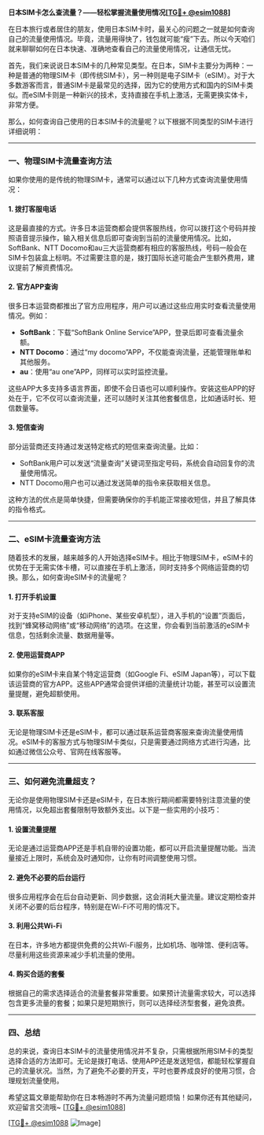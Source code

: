 **日本SIM卡怎么查流量？——轻松掌握流量使用情况[[TG💪+ @esim1088](https://t.me/s/esim1088)]**

在日本旅行或者居住的朋友，使用日本SIM卡时，最关心的问题之一就是如何查询自己的流量使用情况。毕竟，流量用得快了，钱包就可能“瘦”下去。所以今天咱们就来聊聊如何在日本快速、准确地查看自己的流量使用情况，让通信无忧。

首先，我们来说说日本SIM卡的几种常见类型。在日本，SIM卡主要分为两种：一种是普通的物理SIM卡（即传统SIM卡），另一种则是电子SIM卡（eSIM）。对于大多数游客而言，普通SIM卡是最常见的选择，因为它的使用方式和国内的SIM卡类似。而eSIM卡则是一种新兴的技术，支持直接在手机上激活，无需更换实体卡，非常方便。

那么，如何查询自己使用的日本SIM卡的流量呢？以下根据不同类型的SIM卡进行详细说明：

---

### **一、物理SIM卡流量查询方法**
如果你使用的是传统的物理SIM卡，通常可以通过以下几种方式查询流量使用情况：

#### **1. 拨打客服电话**
这是最直接的方式。许多日本运营商都会提供客服热线，你可以拨打这个号码并按照语音提示操作，输入相关信息后即可查询到当前的流量使用情况。比如，SoftBank、NTT Docomo和au三大运营商都有相应的客服热线，号码一般会在SIM卡包装盒上标明。不过需要注意的是，拨打国际长途可能会产生额外费用，建议提前了解资费情况。

#### **2. 官方APP查询**
很多日本运营商都推出了官方应用程序，用户可以通过这些应用实时查看流量使用情况。例如：
- **SoftBank**：下载“SoftBank Online Service”APP，登录后即可查看流量余额。
- **NTT Docomo**：通过“my docomo”APP，不仅能查询流量，还能管理账单和其他服务。
- **au**：使用“au one”APP，同样可以实时监控流量。

这些APP大多支持多语言界面，即使不会日语也可以顺利操作。安装这些APP的好处在于，它不仅可以查询流量，还可以随时关注其他套餐信息，比如通话时长、短信数量等。

#### **3. 短信查询**
部分运营商还支持通过发送特定格式的短信来查询流量。比如：
- SoftBank用户可以发送“流量查询”关键词至指定号码，系统会自动回复你的流量使用情况。
- NTT Docomo用户也可以通过发送简单的指令来获取相关信息。

这种方法的优点是简单快捷，但需要确保你的手机能正常接收短信，并且了解具体的指令格式。

---

### **二、eSIM卡流量查询方法**
随着技术的发展，越来越多的人开始选择eSIM卡。相比于物理SIM卡，eSIM卡的优势在于无需实体卡槽，可以直接在手机上激活，同时支持多个网络运营商的切换。那么，如何查询eSIM卡的流量呢？

#### **1. 打开手机设置**
对于支持eSIM的设备（如iPhone、某些安卓机型），进入手机的“设置”页面后，找到“蜂窝移动网络”或“移动网络”的选项。在这里，你会看到当前激活的eSIM卡信息，包括剩余流量、数据用量等。

#### **2. 使用运营商APP**
如果你的eSIM卡来自某个特定运营商（如Google Fi、eSIM Japan等），可以下载该运营商的官方APP。这些APP通常会提供详细的流量统计功能，甚至可以设置流量提醒，避免超额使用。

#### **3. 联系客服**
无论是物理SIM卡还是eSIM卡，都可以通过联系运营商客服来查询流量使用情况。eSIM卡的客服方式与物理SIM卡类似，只是需要通过网络方式进行沟通，比如通过微信公众号、官网在线客服等。

---

### **三、如何避免流量超支？**
无论你是使用物理SIM卡还是eSIM卡，在日本旅行期间都需要特别注意流量的使用情况，以免超出套餐限制导致额外支出。以下是一些实用的小技巧：

#### **1. 设置流量提醒**
无论是通过运营商APP还是手机自带的设置功能，都可以开启流量提醒功能。当流量接近上限时，系统会及时通知你，让你有时间调整使用习惯。

#### **2. 避免不必要的后台运行**
很多应用程序会在后台自动更新、同步数据，这会消耗大量流量。建议定期检查并关闭不必要的后台程序，特别是在Wi-Fi不可用的情况下。

#### **3. 利用公共Wi-Fi**
在日本，许多地方都提供免费的公共Wi-Fi服务，比如机场、咖啡馆、便利店等。尽量利用这些资源来减少手机流量的使用。

#### **4. 购买合适的套餐**
根据自己的需求选择适合的流量套餐非常重要。如果预计流量需求较大，可以选择包含更多流量的套餐；如果只是短期旅行，则可以选择经济型套餐，避免浪费。

---

### **四、总结**
总的来说，查询日本SIM卡的流量使用情况并不复杂，只需根据所用SIM卡的类型选择合适的方法即可。无论是拨打电话、使用APP还是发送短信，都能轻松掌握自己的流量状况。当然，为了避免不必要的开支，平时也要养成良好的使用习惯，合理规划流量使用。

希望这篇文章能帮助你在日本畅游时不再为流量问题烦恼！如果你还有其他疑问，欢迎留言交流哦~ [[TG💪+ @esim1088](https://t.me/s/esim1088)]  

[[TG💪+ @esim1088](https://t.me/s/esim1088) ![Image](https://i.postimg.cc/4NQfJmqS/Snipaste-2025-05-13-00-14-12.png)]